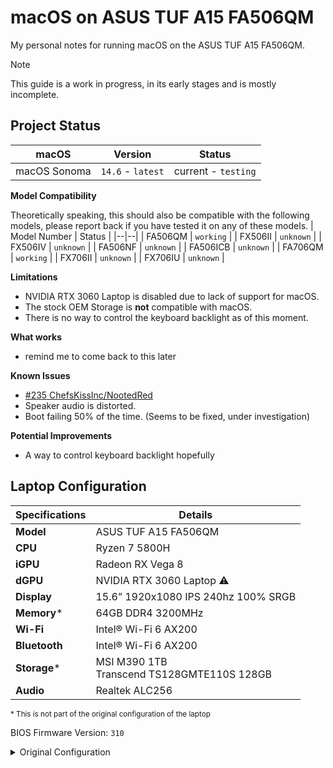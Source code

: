 # macOS on ASUS TUF A15 FA506QM
My personal notes for running macOS on the ASUS TUF A15 FA506QM.

> [!NOTE]
> This guide is a work in progress, in its early stages and is mostly incomplete.

## Project Status

| macOS | Version | Status |
|--|--| -- |
| macOS Sonoma | `14.6` - `latest` | current - `testing` |

**Model Compatibility**

Theoretically speaking, this should also be compatible with the following models, please report back if you have tested it on any of these models.
| Model Number | Status |
|--|--|
| FA506QM | `working` |
| FX506II | `unknown` |
| FX506IV | `unknown` |
| FA506NF | `unknown` |
| FA506ICB | `unknown` |
| FA706QM | `working` |
| FX706II | `unknown` |
| FX706IU | `unknown` |






**Limitations**
-  NVIDIA RTX 3060 Laptop is disabled due to lack of support for macOS.
-  The stock OEM Storage is **not** compatible with macOS.
-  There is no way to control the keyboard backlight as of this moment.

**What works**
- remind me to come back to this later

**Known Issues**
- [#235 ChefsKissInc/NootedRed](https://github.com/ChefKissInc/NootedRed/issues/235)
- Speaker audio is distorted.
- Boot failing 50% of the time. (Seems to be fixed, under investigation)
  
**Potential Improvements**
-  A way to control keyboard backlight hopefully

## Laptop Configuration

| **Specifications** | **Details** |
|--|--|
| **Model** | ASUS TUF A15 FA506QM |
| **CPU** | Ryzen 7 5800H |
| **iGPU** | Radeon RX Vega 8 |
| **dGPU** | NVIDIA RTX 3060 Laptop ⚠️|
| **Display** | 15.6” 1920x1080 IPS 240hz 100% SRGB |
| **Memory*** | 64GB DDR4 3200MHz |
| **Wi-Fi** | Intel® Wi-Fi 6 AX200 |
| **Bluetooth** | Intel® Wi-Fi 6 AX200 |
| **Storage*** | MSI M390 1TB <br> Transcend TS128GMTE110S 128GB |
| **Audio** | Realtek ALC256 |

<sub> * This is not part of the original configuration of the laptop</sub>

BIOS Firmware Version: `310`

<details>
<summary>Original Configuration</summary>
<br>



> [!WARNING]
> The included OEM Storage is **not** compatible with macOS and will result in a Kernel Panic even with the NVMEFix kext. You will need to replace it with a compatible one.

<p align="center">

| **Specifications** | **Details** |
|--|--|
| **Model** | ASUS TUF A15 FA506QM |
| **CPU** | Ryzen 7 5800H |
| **iGPU** | Radeon RX Vega 8 |
| **dGPU** | NVIDIA RTX 3060 Laptop ⚠️|
| **Display** | 15.6” 1920x1080 IPS 240hz 100% SRGB |
| **Memory** | 16GB DDR4 3200MHz |
| **Wi-Fi** | Intel® Wi-Fi 6 AX200 |
| **Bluetooth** | Intel® Wi-Fi 6 AX200 |
| **Storage** | 512gb NVME M.2 SSD ⚠️|
| **Audio** | Realtek ALC256 |

</p>

</details>
